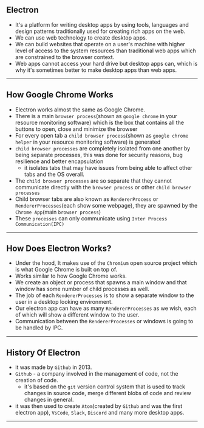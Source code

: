 ## Electron
- It's a platform for writing desktop apps by using tools, languages and  design patterns traditionally used for creating rich apps on the web.
- We can use web technology to create desktop apps.
- We can build websites that operate on a user's machine with higher level of access to the system resources than traditional web apps which are constrained to the browser context.
- Web apps cannot access your hard drive but desktop apps can, which is why it's sometimes better to make desktop apps than web apps.
---

## How Google Chrome Works
- Electron works almost the same as Google Chrome.
- There is a main `browser process`(shown as `google chrome` in your resource monitoring software) which is the box that contains all  the buttons to open, close and minimize the browser
- For every open tab a `child browser process`(shown as `google chrome helper` in your resource monitoring software)  is generated
- `child browser processes` are completely isolated from one another by being separate processes, this was done for security reasons, bug resilience and better encapsulation
  - it isolates tabs that may have issues from being able to affect other tabs and the OS overall.
- The `child browser processes` are so separate that they cannot communicate directly with the `browser process` or other `child browser processes`
- Child browser tabs are also known as `RendererProcess` or `RendererProcesses`(each show some webpage), they are spawned by the `Chrome App`(main `browser process`)
- These `processes` can only communicate using `Inter Process Communication(IPC)`
---

## How Does Electron Works?
- Under the hood, It makes use of the `Chromium` open source project which is what Google Chrome is built on top of.
- Works similar to how Google Chrome works.
- We create an object or process that spawns a main window and that window has some number of child processes as well.
- The job of each `RendererProcesses` is to show a separate window to the user in a desktop looking environment.
- Our electron app can have as many `RendererProcesses` as we wish, each of which will show a different window to the user.
- Communication between the `RendererProcesses` or windows is going to be handled by IPC.
---

## History Of Electron
- it was made by `Github` in 2013.
- `Github` - a company involved in the management of code, not the creation of code.
  - it's based on the `git` version control system that is used to track changes in source code, merge different blobs of code and review changes in general.
- it was then used to create `Atom`(created by `Github` and was the first electron app), `VsCode`, `Slack`, `Discord` and many more desktop apps.
---